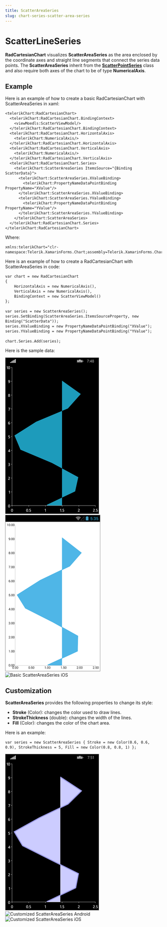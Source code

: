 ```yaml
---
title: ScatterAreaSeries
slug: chart-series-scatter-area-series
---
```

# ScatterLineSeries #

**RadCartesianChart** visualizes **ScatterAreaSeries** as the area enclosed by the coordinate axes and straight line segments that connect the series data points. The **ScatterAreaSeries** inherit from the **[ScatterPointSeries]()** class and also require both axes of the chart to be of type **NumericalAxis**.

## Example ##
Here is an example of how to create a basic RadCartesianChart with ScatterAreaSeries in xaml:

	<telerikChart:RadCartesianChart>
	  <telerikChart:RadCartesianChart.BindingContext>
	    <viewMoedls:ScatterViewModel/>
	  </telerikChart:RadCartesianChart.BindingContext>
	  <telerikChart:RadCartesianChart.HorizontalAxis>
	    <telerikChart:NumericalAxis/>
	  </telerikChart:RadCartesianChart.HorizontalAxis>
	  <telerikChart:RadCartesianChart.VerticalAxis>
	    <telerikChart:NumericalAxis/>
	  </telerikChart:RadCartesianChart.VerticalAxis>
	  <telerikChart:RadCartesianChart.Series>
	    <telerikChart:ScatterAreaSeries ItemsSource="{Binding ScatterData}">
	      <telerikChart:ScatterAreaSeries.XValueBinding>
	        <telerikChart:PropertyNameDataPointBinding PropertyName="XValue"/>
	      </telerikChart:ScatterAreaSeries.XValueBinding>
	      <telerikChart:ScatterAreaSeries.YValueBinding>
	        <telerikChart:PropertyNameDataPointBinding PropertyName="YValue"/>
	      </telerikChart:ScatterAreaSeries.YValueBinding>
	    </telerikChart:ScatterAreaSeries>
	  </telerikChart:RadCartesianChart.Series>
	</telerikChart:RadCartesianChart>
Where:

	xmlns:telerikChart="clr-namespace:Telerik.XamarinForms.Chart;assembly=Telerik.XamarinForms.Chart"
Here is an example of how to create a RadCartesianChart with ScatterAreaSeries in code:

	var chart = new RadCartesianChart
	{
	    HorizontalAxis = new NumericalAxis(),
	    VerticalAxis = new NumericalAxis(),
	    BindingContext = new ScatterViewModel()
	};
	
	var series = new ScatterAreaSeries();
	series.SetBinding(ScatterAreaSeries.ItemsSourceProperty, new Binding("ScatterData"));   
	series.XValueBinding = new PropertyNameDataPointBinding("XValue");
	series.YValueBinding = new PropertyNameDataPointBinding("YValue");
	
	chart.Series.Add(series);
Here is the sample data:
	
![Basic ScatterAreaSeries WP](/images/controls/chart/series/cartesan-scatter-area-series-basic-example-WP.png)
![Basic ScatterAreaSeries Android](/images/controls/chart/series/cartesan-scatter-area-series-basic-example-andro.png)
![Basic ScatterAreaSeries iOS](/images/controls/chart/series/cartesan-scatter-area-basic-example-iOS.png)
## Customization ##
**ScatterAreaSeries** provides the following properties to change its style:

- **Stroke** (Color): changes the color used to draw lines.
- **StrokeThickness** (double): changes the width of the lines.
- **Fill** (Color): changes the color of the chart area.

Here is an example:

	var series = new ScatterAreaSeries { Stroke = new Color(0.6, 0.6, 0.9), StrokeThickness = 5, Fill = new Color(0.8, 0.8, 1) };

![Customized ScatterAreaSeries WP](/images/controls/chart/series/cartesan-scatter-area-series-customization-example-WP.png)
![Customized ScatterAreaSeries Android](/images/controls/chart/series/cartesan-scatter-area-series-customization-example-andro.png)
![Customized ScatterAreaSeries iOS](/images/controls/chart/series/cartesan-scatter-area-customization-example-iOS.png)